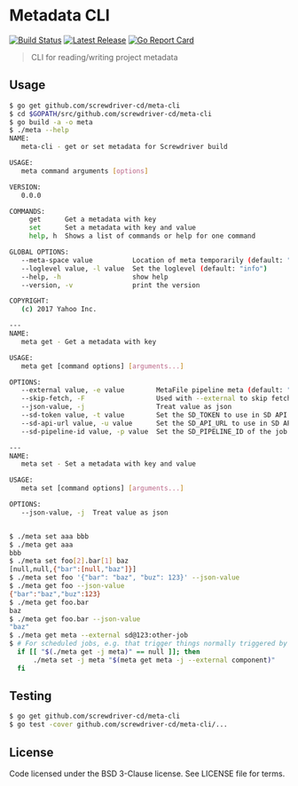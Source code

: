 # Metadata CLI
[![Build Status][build-image]][build-url]
[![Latest Release][version-image]][version-url]
[![Go Report Card][goreport-image]][goreport-url]

> CLI for reading/writing project metadata

## Usage

```bash
$ go get github.com/screwdriver-cd/meta-cli
$ cd $GOPATH/src/github.com/screwdriver-cd/meta-cli
$ go build -a -o meta
$ ./meta --help
NAME:
   meta-cli - get or set metadata for Screwdriver build

USAGE:
   meta command arguments [options]

VERSION:
   0.0.0

COMMANDS:
     get      Get a metadata with key
     set      Set a metadata with key and value
     help, h  Shows a list of commands or help for one command

GLOBAL OPTIONS:
   --meta-space value          Location of meta temporarily (default: "/sd/meta")
   --loglevel value, -l value  Set the loglevel (default: "info")
   --help, -h                  show help
   --version, -v               print the version

COPYRIGHT:
   (c) 2017 Yahoo Inc.

---
NAME:
   meta get - Get a metadata with key

USAGE:
   meta get [command options] [arguments...]

OPTIONS:
   --external value, -e value        MetaFile pipeline meta (default: "meta")
   --skip-fetch, -F                  Used with --external to skip fetching from lastSuccessfulMeta when not triggered by external job
   --json-value, -j                  Treat value as json
   --sd-token value, -t value        Set the SD_TOKEN to use in SD API calls [$SD_TOKEN]
   --sd-api-url value, -u value      Set the SD_API_URL to use in SD API calls (default: "https://api.screwdriver.cd/v4/") [$SD_API_URL]
   --sd-pipeline-id value, -p value  Set the SD_PIPELINE_ID of the job for fetching last successful meta (default: 0) [$SD_PIPELINE_ID]

---
NAME:
   meta set - Set a metadata with key and value

USAGE:
   meta set [command options] [arguments...]

OPTIONS:
   --json-value, -j  Treat value as json


$ ./meta set aaa bbb
$ ./meta get aaa
bbb
$ ./meta set foo[2].bar[1] baz
[null,null,{"bar":[null,"baz"]}]
$ ./meta set foo '{"bar": "baz", "buz": 123}' --json-value
$ ./meta get foo --json-value
{"bar":"baz","buz":123}
$ ./meta get foo.bar
baz
$ ./meta get foo.bar --json-value
"baz"
$ ./meta get meta --external sd@123:other-job
$ # For scheduled jobs, e.g. that trigger things normally triggered by component:
  if [[ "$(./meta get -j meta)" == null ]]; then
      ./meta set -j meta "$(meta get meta -j --external component)"
  fi
```

## Testing

```bash
$ go get github.com/screwdriver-cd/meta-cli
$ go test -cover github.com/screwdriver-cd/meta-cli/...
```

## License

Code licensed under the BSD 3-Clause license. See LICENSE file for terms.

[version-image]: https://img.shields.io/github/tag/screwdriver-cd/meta-cli.svg
[version-url]: https://github.com/screwdriver-cd/meta-cli/releases
[build-image]: https://cd.screwdriver.cd/pipelines/67/badge
[build-url]: https://cd.screwdriver.cd/pipelines/67
[goreport-image]: https://goreportcard.com/badge/github.com/Screwdriver-cd/meta-cli
[goreport-url]: https://goreportcard.com/report/github.com/Screwdriver-cd/meta-cli
